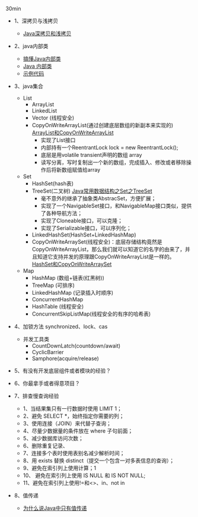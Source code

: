 30min

- 1、深拷贝与浅拷贝
    - [Java深拷贝和浅拷贝](https://juejin.im/post/5c988a7ef265da6116246d11)
- 2、java内部类
    - [搞懂Java内部类](https://juejin.im/post/5a903ef96fb9a063435ef0c8)
    - [Java 内部类](http://www.caodahua.cn/detail/17/)
    - [示例代码](https://github.com/sanwancoder/JavaStudy/tree/master/src/com/wyfdc/go/javabase/inner_class)
- 3、java集合
    - List
        - ArrayList
        - LinkedList
        - Vector (线程安全)
        - CopyOnWriteArrayList(通过创建底层数组的新副本来实现的) [ArrayList和CopyOnWriteArrayList](https://blog.csdn.net/u011812294/article/details/77600177)
            - 实现了List接口
            - 内部持有一个ReentrantLock lock = new ReentrantLock();
            - 底层是用volatile transient声明的数组 array
            - 读写分离，写时复制出一个新的数组，完成插入、修改或者移除操作后将新数组赋值给array
    - Set
        - HashSet(hash表)
        - TreeSet(二叉树) [Java常用数据结构之Set之TreeSet](https://juejin.im/post/5bfb6d8ff265da610e7fc2da)
            - 毫不意外的继承了抽象类AbstracSet，方便扩展；
            - 实现了一个NavigableSet接口，和NavigableMap接口类似，提供了各种导航方法；
            - 实现了Cloneable接口，可以克隆；
            - 实现了Serializable接口，可以序列化；
        - LinkedHashSet(HashSet+LinkedHashMap)
        - CopyOnWriteArraySet(线程安全)：底层存储结构竟然是CopyOnWriteArrayList，那么我们就可以知道它的名字的由来了，并且知道它支持并发的原理跟CopyOnWriteArrayList是一样的。 [HashSet和CopyOnWriteArraySet](https://www.jianshu.com/p/f55bf8a8520e)
    - Map
        - HashMap (数组+链表(红黑树))
        - TreeMap (可排序)
        - LinkedHashMap (记录插入时顺序)
        - ConcurrentHashMap
        - HashTable (线程安全)
        - ConcurrentSkipListMap(线程安全的有序的哈希表)
     
- 4、加锁方法 synchronized、lock、cas
    - 并发工具类
        - CountDownLatch(countdown/await)
        - CyclicBarrier
        - Samphore(acquire/release)
- 5、有没有开发底层组件或者模块的经验？
- 6、你最拿手或者得意项目？
- 7、排查慢查询经验 
    - 1、当结果集只有一行数据时使用 LIMIT 1；
    - 2、避免 SELECT *，始终指定你需要的列；
    - 3、使用连接（JOIN）来代替子查询； 
    - 4、尽量少数据量的条件放在 where 子句前面；
    - 5、减少数据库访问次数；
    - 6、删除重复记录、
    - 7、连接多个表时使用表别名减少解析时间；
    - 8、用 exists 替换 distinct（提交一个包含一对多表信息的查询）；
    - 9、避免在索引列上使用计算；1
    - 10、 避免在索引列上使用 IS NULL 和 IS NOT NULL;
    - 11、避免在索引列上使用!=和<>、in、not in
- 8、值传递
    - [为什么说Java中只有值传递](https://blog.csdn.net/bjweimengshu/article/details/79799485)